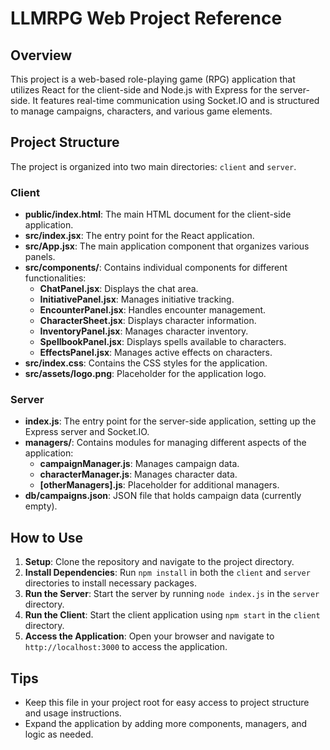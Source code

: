 # LLMRPG Web Project Reference

## Overview
This project is a web-based role-playing game (RPG) application that utilizes React for the client-side and Node.js with Express for the server-side. It features real-time communication using Socket.IO and is structured to manage campaigns, characters, and various game elements.

## Project Structure
The project is organized into two main directories: `client` and `server`.

### Client
- **public/index.html**: The main HTML document for the client-side application.
- **src/index.jsx**: The entry point for the React application.
- **src/App.jsx**: The main application component that organizes various panels.
- **src/components/**: Contains individual components for different functionalities:
  - **ChatPanel.jsx**: Displays the chat area.
  - **InitiativePanel.jsx**: Manages initiative tracking.
  - **EncounterPanel.jsx**: Handles encounter management.
  - **CharacterSheet.jsx**: Displays character information.
  - **InventoryPanel.jsx**: Manages character inventory.
  - **SpellbookPanel.jsx**: Displays spells available to characters.
  - **EffectsPanel.jsx**: Manages active effects on characters.
- **src/index.css**: Contains the CSS styles for the application.
- **src/assets/logo.png**: Placeholder for the application logo.

### Server
- **index.js**: The entry point for the server-side application, setting up the Express server and Socket.IO.
- **managers/**: Contains modules for managing different aspects of the application:
  - **campaignManager.js**: Manages campaign data.
  - **characterManager.js**: Manages character data.
  - **[otherManagers].js**: Placeholder for additional managers.
- **db/campaigns.json**: JSON file that holds campaign data (currently empty).

## How to Use
1. **Setup**: Clone the repository and navigate to the project directory.
2. **Install Dependencies**: Run `npm install` in both the `client` and `server` directories to install necessary packages.
3. **Run the Server**: Start the server by running `node index.js` in the `server` directory.
4. **Run the Client**: Start the client application using `npm start` in the `client` directory.
5. **Access the Application**: Open your browser and navigate to `http://localhost:3000` to access the application.

## Tips
- Keep this file in your project root for easy access to project structure and usage instructions.
- Expand the application by adding more components, managers, and logic as needed.